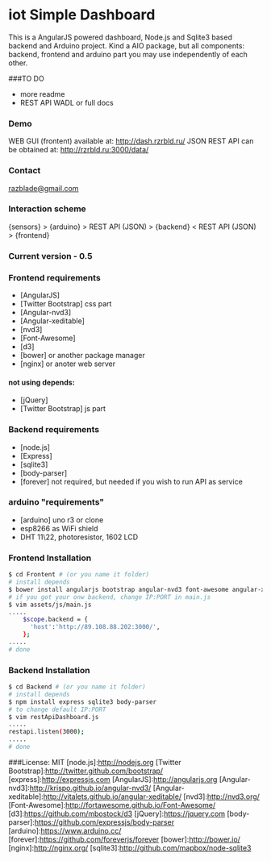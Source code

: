 # iot Simple Dashboard
This is a AngularJS powered dashboard, Node.js and Sqlite3 based backend and Arduino project. Kind a AIO package, but all components: backend, frontend and arduino part you may use independently of each other.

###TO DO
* more readme
* REST API WADL or full docs

### Demo
WEB GUI (frontent) available at: http://dash.rzrbld.ru/
JSON REST API can be obtained at: http://rzrbld.ru:3000/data/

### Contact
razblade@gmail.com


### Interaction scheme
{sensors} > {arduino} > REST API (JSON) > {backend} < REST API (JSON) > {frontend}

### Current version - 0.5

### Frontend requirements
* [AngularJS]
* [Twitter Bootstrap] css part
* [Angular-nvd3]
* [Angular-xeditable]
* [nvd3]
* [Font-Awesome]
* [d3]
* [bower] or another package manager
* [nginx] or anoter web server
#### not using depends:
* [jQuery]
* [Twitter Bootstrap] js part

### Backend requirements
* [node.js]
* [Express]
* [sqlite3]
* [body-parser]
* [forever] not required, but needed if you wish to run API as service

### arduino "requirements"
* [arduino] uno r3 or clone
* esp8266 as WiFi shield 
* DHT 11\22, photoresistor, 1602 LCD 

### Frontend Installation

```sh
$ cd Frontent # (or you name it folder)
# install depends
$ bower install angularjs bootstrap angular-nvd3 font-awesome angular-xeditable
# if you got your onw backend, change IP:PORT in main.js
$ vim assets/js/main.js
.....
    $scope.backend = {
      'host':'http://89.108.88.202:3000/',
    };
.....
# done
```

### Backend Installation

```sh
$ cd Backend # (or you name it folder)
# install depends
$ npm install express sqlite3 body-parser
# to change default IP:PORT 
$ vim restApiDashboard.js
.....
restapi.listen(3000);
.....
# done
```

###License: MIT
[node.js]:http://nodejs.org
[Twitter Bootstrap]:http://twitter.github.com/bootstrap/
[express]:http://expressjs.com
[AngularJS]:http://angularjs.org
[Angular-nvd3]:http://krispo.github.io/angular-nvd3/
[Angular-xeditable]:http://vitalets.github.io/angular-xeditable/
[nvd3]:http://nvd3.org/
[Font-Awesome]:http://fortawesome.github.io/Font-Awesome/
[d3]:https://github.com/mbostock/d3
[jQuery]:https://jquery.com
[body-parser]:https://github.com/expressjs/body-parser
[arduino]:https://www.arduino.cc/
[forever]:https://github.com/foreverjs/forever
[bower]:http://bower.io/
[nginx]:http://nginx.org/
[sqlite3]:http://github.com/mapbox/node-sqlite3